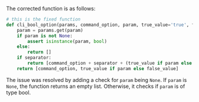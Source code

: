 The corrected function is as follows:

```python
# this is the fixed function
def cli_bool_option(params, command_option, param, true_value='true', false_value='false', separator=None):
    param = params.get(param)
    if param is not None:
        assert isinstance(param, bool)
    else:
        return []
    if separator:
        return [command_option + separator + (true_value if param else false_value)]
    return [command_option, true_value if param else false_value]
```
The issue was resolved by adding a check for `param` being `None`. If `param` is `None`, the function returns an empty list. Otherwise, it checks if `param` is of type bool.